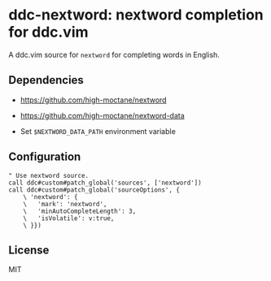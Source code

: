 # ddc-nextword: nextword completion for ddc.vim

A ddc.vim source for `nextword` for completing words in English.


## Dependencies

* https://github.com/high-moctane/nextword

* https://github.com/high-moctane/nextword-data

* Set `$NEXTWORD_DATA_PATH` environment variable


## Configuration

```vim
" Use nextword source.
call ddc#custom#patch_global('sources', ['nextword'])
call ddc#custom#patch_global('sourceOptions', {
    \ 'nextword': {
    \   'mark': 'nextword',
    \   'minAutoCompleteLength': 3,
    \   'isVolatile': v:true,
    \ }})
```


## License

MIT
